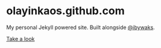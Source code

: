 # olayinkaos.github.com
My personal Jekyll powered site. Built alongside [@ibywaks](https://github.com/ibywaks).

[Take a look](http://blog.olayinkaos.com)
